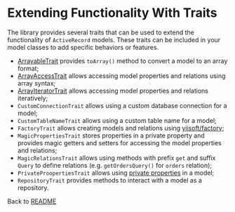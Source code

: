 # Extending Functionality With Traits

The library provides several traits that can be used to extend the functionality of `ActiveRecord` models.
These traits can be included in your model classes to add specific behaviors or features.

- [ArrayableTrait](arrayable.md) provides `toArray()` method to convert a model to an array format;
- [ArrayAccessTrait](array-access.md) allows accessing model properties and relations using array syntax;
- [ArrayIteratorTrait](array-iterator.md) allows accessing model properties and relations iteratively;
- `CustomConnectionTrait` allows using a custom database connection for a model;
- `CustomTableNameTrait` allows using a custom table name for a model;
- `FactoryTrait` allows creating models and relations using [yiisoft/factory](https://github.com/yiisoft/factory);
- `MagicPropertiesTrait` stores properties in a private property and provides magic getters
  and setters for accessing the model properties and relations;
- `MagicRelationsTrait` allows using methods with prefix `get` and suffix `Query` to define
  relations (e.g. `getOrdersQuery()` for `orders` relation);
- `PrivateProopertiesTrait` allows using [private properties](../create-model.md#private-properties) 
  in a model;
- `RepositoryTrait` provides methods to interact with a model as a repository.

Back to [README](../../README.md)
